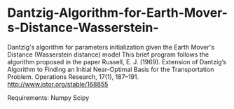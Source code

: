 # Dantzig-Algorithm-for-Earth-Mover-s-Distance-Wasserstein-
Dantzig's algorithm for parameters initialization given the Earth Mover's Distance (Wasserstein distance) model
This brief program follows the algorithm proposed in the paper 
Russell, E. J. (1969). Extension of Dantzig’s Algorithm to Finding an Initial Near-Optimal Basis for the Transportation Problem. Operations Research, 17(1), 187–191. http://www.jstor.org/stable/168855

Requirements:
Numpy
Scipy
